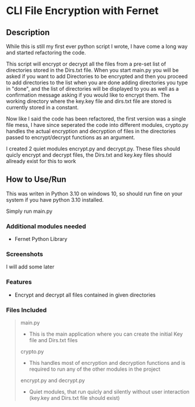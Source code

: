# CLI File Encryption with Fernet

## Description

While this is still my first ever python script I wrote, I have come a long way and started refactoring the code.

This script will encrypt or decrypt all the files from a pre-set list of directories stored in the Dirs.txt file. When you start main.py you will be asked if you want to add Directories to be encrypted and then you proceed to add directories to the list when you are done adding directories you type in "done", and the list of directories will be displayed to you as well as a confirmation message asking if you would like to encrypt them. The working directory where the key.key file and dirs.txt file are stored is currently stored in a constant.

Now like I said the code has been refactored, the first version was a single file mess, I have since seperated the code into different modules, crypto.py handles the actual encryption and decryption of files in the directories passed to encrypt/decrypt functions as an argument.

I created 2 quiet modules encrypt.py and decrypt.py. These files should quicly encrypt and decrypt files, the Dirs.txt and key.key files should allready exist for this to work

## How to Use/Run

This was writen in Python 3.10 on windows 10, so should run fine on your system if you have python 3.10 installed.

Simply run main.py

### Additional modules needed

- Fernet Python Library

### Screenshots

I will add some later

### Features

- Encrypt and decrypt all files contained in given directories

### Files Included

> main.py
> - This is the main application where you can create the initial Key file and Dirs.txt files
>
> crypto.py
> - This handles most of encryption and decryption functions and is required to run any of the other modules in the project
> 
> encrypt.py and decrypt.py
> - Quiet modules, that run quicly and silently without user interaction (key.key and Dirs.txt file should exist)
